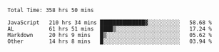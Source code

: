 
<!--START_SECTION:waka-->

```text
Total Time: 358 hrs 50 mins

JavaScript   210 hrs 34 mins ██████████████▓░░░░░░░░░░   58.68 %
AL           61 hrs 51 mins  ████▒░░░░░░░░░░░░░░░░░░░░   17.24 %
Markdown     20 hrs 9 mins   █▒░░░░░░░░░░░░░░░░░░░░░░░   05.62 %
Other        14 hrs 8 mins   █░░░░░░░░░░░░░░░░░░░░░░░░   03.94 %
```

<!--END_SECTION:waka-->











